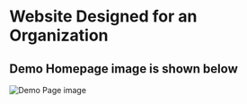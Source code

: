# Website Designed for an Organization
## Demo Homepage image is shown below  
  
  
![Demo Page image](https://github.com/amalmohan542/organization-website/blob/master/assets/img/demoPage.png)
